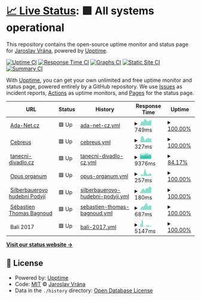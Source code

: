 # [📈 Live Status](https://upptime.cebre.us): <!--live status--> **🟩 All systems operational**

This repository contains the open-source uptime monitor and status page for [Jaroslav Vrána](https://www.cebre.us/), powered by [Upptime](https://github.com/upptime/upptime).

[![Uptime CI](https://github.com/cebreus/upptime/workflows/Uptime%20CI/badge.svg)](https://github.com/cebreus/upptime/actions?query=workflow%3A%22Uptime+CI%22)
[![Response Time CI](https://github.com/cebreus/upptime/workflows/Response%20Time%20CI/badge.svg)](https://github.com/cebreus/upptime/actions?query=workflow%3A%22Response+Time+CI%22)
[![Graphs CI](https://github.com/cebreus/upptime/workflows/Graphs%20CI/badge.svg)](https://github.com/cebreus/upptime/actions?query=workflow%3A%22Graphs+CI%22)
[![Static Site CI](https://github.com/cebreus/upptime/workflows/Static%20Site%20CI/badge.svg)](https://github.com/cebreus/upptime/actions?query=workflow%3A%22Static+Site+CI%22)
[![Summary CI](https://github.com/cebreus/upptime/workflows/Summary%20CI/badge.svg)](https://github.com/cebreus/upptime/actions?query=workflow%3A%22Summary+CI%22)

With [Upptime](https://upptime.js.org), you can get your own unlimited and free uptime monitor and status page, powered entirely by a GitHub repository. We use [Issues](https://github.com/cebreus/upptime/issues) as incident reports, [Actions](https://github.com/cebreus/upptime/actions) as uptime monitors, and [Pages](https://upptime.cebre.us) for the status page.

<!--start: status pages-->
<!-- This summary is generated by Upptime (https://github.com/upptime/upptime) -->
<!-- Do not edit this manually, your changes will be overwritten -->
<!-- prettier-ignore -->
| URL | Status | History | Response Time | Uptime |
| --- | ------ | ------- | ------------- | ------ |
| <img alt="" src="https://www.ada-net.cz/favicon.ico" height="13"> [Ada-Net.cz](https://www.ada-net.cz/) | 🟩 Up | [ada-net-cz.yml](https://github.com/cebreus/upptime/commits/HEAD/history/ada-net-cz.yml) | <details><summary><img alt="Response time graph" src="./graphs/ada-net-cz/response-time-week.png" height="20"> 749ms</summary><br><a href="https://upptime.cebre.us/history/ada-net-cz"><img alt="Response time 831" src="https://img.shields.io/endpoint?url=https%3A%2F%2Fraw.githubusercontent.com%2Fcebreus%2Fupptime%2FHEAD%2Fapi%2Fada-net-cz%2Fresponse-time.json"></a><br><a href="https://upptime.cebre.us/history/ada-net-cz"><img alt="24-hour response time 803" src="https://img.shields.io/endpoint?url=https%3A%2F%2Fraw.githubusercontent.com%2Fcebreus%2Fupptime%2FHEAD%2Fapi%2Fada-net-cz%2Fresponse-time-day.json"></a><br><a href="https://upptime.cebre.us/history/ada-net-cz"><img alt="7-day response time 749" src="https://img.shields.io/endpoint?url=https%3A%2F%2Fraw.githubusercontent.com%2Fcebreus%2Fupptime%2FHEAD%2Fapi%2Fada-net-cz%2Fresponse-time-week.json"></a><br><a href="https://upptime.cebre.us/history/ada-net-cz"><img alt="30-day response time 801" src="https://img.shields.io/endpoint?url=https%3A%2F%2Fraw.githubusercontent.com%2Fcebreus%2Fupptime%2FHEAD%2Fapi%2Fada-net-cz%2Fresponse-time-month.json"></a><br><a href="https://upptime.cebre.us/history/ada-net-cz"><img alt="1-year response time 831" src="https://img.shields.io/endpoint?url=https%3A%2F%2Fraw.githubusercontent.com%2Fcebreus%2Fupptime%2FHEAD%2Fapi%2Fada-net-cz%2Fresponse-time-year.json"></a></details> | <details><summary><a href="https://upptime.cebre.us/history/ada-net-cz">100.00%</a></summary><a href="https://upptime.cebre.us/history/ada-net-cz"><img alt="All-time uptime 99.93%" src="https://img.shields.io/endpoint?url=https%3A%2F%2Fraw.githubusercontent.com%2Fcebreus%2Fupptime%2FHEAD%2Fapi%2Fada-net-cz%2Fuptime.json"></a><br><a href="https://upptime.cebre.us/history/ada-net-cz"><img alt="24-hour uptime 100.00%" src="https://img.shields.io/endpoint?url=https%3A%2F%2Fraw.githubusercontent.com%2Fcebreus%2Fupptime%2FHEAD%2Fapi%2Fada-net-cz%2Fuptime-day.json"></a><br><a href="https://upptime.cebre.us/history/ada-net-cz"><img alt="7-day uptime 100.00%" src="https://img.shields.io/endpoint?url=https%3A%2F%2Fraw.githubusercontent.com%2Fcebreus%2Fupptime%2FHEAD%2Fapi%2Fada-net-cz%2Fuptime-week.json"></a><br><a href="https://upptime.cebre.us/history/ada-net-cz"><img alt="30-day uptime 100.00%" src="https://img.shields.io/endpoint?url=https%3A%2F%2Fraw.githubusercontent.com%2Fcebreus%2Fupptime%2FHEAD%2Fapi%2Fada-net-cz%2Fuptime-month.json"></a><br><a href="https://upptime.cebre.us/history/ada-net-cz"><img alt="1-year uptime 99.93%" src="https://img.shields.io/endpoint?url=https%3A%2F%2Fraw.githubusercontent.com%2Fcebreus%2Fupptime%2FHEAD%2Fapi%2Fada-net-cz%2Fuptime-year.json"></a></details>
| <img alt="" src="https://www.cebre.us/favicon.ico" height="13"> [Cebreus](https://www.cebre.us/) | 🟩 Up | [cebreus.yml](https://github.com/cebreus/upptime/commits/HEAD/history/cebreus.yml) | <details><summary><img alt="Response time graph" src="./graphs/cebreus/response-time-week.png" height="20"> 327ms</summary><br><a href="https://upptime.cebre.us/history/cebreus"><img alt="Response time 343" src="https://img.shields.io/endpoint?url=https%3A%2F%2Fraw.githubusercontent.com%2Fcebreus%2Fupptime%2FHEAD%2Fapi%2Fcebreus%2Fresponse-time.json"></a><br><a href="https://upptime.cebre.us/history/cebreus"><img alt="24-hour response time 315" src="https://img.shields.io/endpoint?url=https%3A%2F%2Fraw.githubusercontent.com%2Fcebreus%2Fupptime%2FHEAD%2Fapi%2Fcebreus%2Fresponse-time-day.json"></a><br><a href="https://upptime.cebre.us/history/cebreus"><img alt="7-day response time 327" src="https://img.shields.io/endpoint?url=https%3A%2F%2Fraw.githubusercontent.com%2Fcebreus%2Fupptime%2FHEAD%2Fapi%2Fcebreus%2Fresponse-time-week.json"></a><br><a href="https://upptime.cebre.us/history/cebreus"><img alt="30-day response time 295" src="https://img.shields.io/endpoint?url=https%3A%2F%2Fraw.githubusercontent.com%2Fcebreus%2Fupptime%2FHEAD%2Fapi%2Fcebreus%2Fresponse-time-month.json"></a><br><a href="https://upptime.cebre.us/history/cebreus"><img alt="1-year response time 343" src="https://img.shields.io/endpoint?url=https%3A%2F%2Fraw.githubusercontent.com%2Fcebreus%2Fupptime%2FHEAD%2Fapi%2Fcebreus%2Fresponse-time-year.json"></a></details> | <details><summary><a href="https://upptime.cebre.us/history/cebreus">100.00%</a></summary><a href="https://upptime.cebre.us/history/cebreus"><img alt="All-time uptime 99.96%" src="https://img.shields.io/endpoint?url=https%3A%2F%2Fraw.githubusercontent.com%2Fcebreus%2Fupptime%2FHEAD%2Fapi%2Fcebreus%2Fuptime.json"></a><br><a href="https://upptime.cebre.us/history/cebreus"><img alt="24-hour uptime 100.00%" src="https://img.shields.io/endpoint?url=https%3A%2F%2Fraw.githubusercontent.com%2Fcebreus%2Fupptime%2FHEAD%2Fapi%2Fcebreus%2Fuptime-day.json"></a><br><a href="https://upptime.cebre.us/history/cebreus"><img alt="7-day uptime 100.00%" src="https://img.shields.io/endpoint?url=https%3A%2F%2Fraw.githubusercontent.com%2Fcebreus%2Fupptime%2FHEAD%2Fapi%2Fcebreus%2Fuptime-week.json"></a><br><a href="https://upptime.cebre.us/history/cebreus"><img alt="30-day uptime 100.00%" src="https://img.shields.io/endpoint?url=https%3A%2F%2Fraw.githubusercontent.com%2Fcebreus%2Fupptime%2FHEAD%2Fapi%2Fcebreus%2Fuptime-month.json"></a><br><a href="https://upptime.cebre.us/history/cebreus"><img alt="1-year uptime 99.96%" src="https://img.shields.io/endpoint?url=https%3A%2F%2Fraw.githubusercontent.com%2Fcebreus%2Fupptime%2FHEAD%2Fapi%2Fcebreus%2Fuptime-year.json"></a></details>
| <img alt="" src="https://scontent-prg1-1.xx.fbcdn.net/v/t1.18169-9/10329286_10152333624882870_4274816468418541583_n.png?_nc_cat=106&ccb=1-6&_nc_sid=09cbfe&_nc_ohc=nOcaOXvEHVoAX_s--0e&tn=v_q9sGbG8FnBwxyI&_nc_ht=scontent-prg1-1.xx&oh=00_AT8QD_3TSSC_2vgSrKgJFqcXpAOKt44D39PjvUAbaFoN3Q&oe=629A109B" height="13"> [tanecni-divadlo.cz](https://www.tanecni-divadlo.cz) | 🟩 Up | [tanecni-divadlo-cz.yml](https://github.com/cebreus/upptime/commits/HEAD/history/tanecni-divadlo-cz.yml) | <details><summary><img alt="Response time graph" src="./graphs/tanecni-divadlo-cz/response-time-week.png" height="20"> 9376ms</summary><br><a href="https://upptime.cebre.us/history/tanecni-divadlo-cz"><img alt="Response time 8787" src="https://img.shields.io/endpoint?url=https%3A%2F%2Fraw.githubusercontent.com%2Fcebreus%2Fupptime%2FHEAD%2Fapi%2Ftanecni-divadlo-cz%2Fresponse-time.json"></a><br><a href="https://upptime.cebre.us/history/tanecni-divadlo-cz"><img alt="24-hour response time 9569" src="https://img.shields.io/endpoint?url=https%3A%2F%2Fraw.githubusercontent.com%2Fcebreus%2Fupptime%2FHEAD%2Fapi%2Ftanecni-divadlo-cz%2Fresponse-time-day.json"></a><br><a href="https://upptime.cebre.us/history/tanecni-divadlo-cz"><img alt="7-day response time 9376" src="https://img.shields.io/endpoint?url=https%3A%2F%2Fraw.githubusercontent.com%2Fcebreus%2Fupptime%2FHEAD%2Fapi%2Ftanecni-divadlo-cz%2Fresponse-time-week.json"></a><br><a href="https://upptime.cebre.us/history/tanecni-divadlo-cz"><img alt="30-day response time 9254" src="https://img.shields.io/endpoint?url=https%3A%2F%2Fraw.githubusercontent.com%2Fcebreus%2Fupptime%2FHEAD%2Fapi%2Ftanecni-divadlo-cz%2Fresponse-time-month.json"></a><br><a href="https://upptime.cebre.us/history/tanecni-divadlo-cz"><img alt="1-year response time 8787" src="https://img.shields.io/endpoint?url=https%3A%2F%2Fraw.githubusercontent.com%2Fcebreus%2Fupptime%2FHEAD%2Fapi%2Ftanecni-divadlo-cz%2Fresponse-time-year.json"></a></details> | <details><summary><a href="https://upptime.cebre.us/history/tanecni-divadlo-cz">84.17%</a></summary><a href="https://upptime.cebre.us/history/tanecni-divadlo-cz"><img alt="All-time uptime 99.41%" src="https://img.shields.io/endpoint?url=https%3A%2F%2Fraw.githubusercontent.com%2Fcebreus%2Fupptime%2FHEAD%2Fapi%2Ftanecni-divadlo-cz%2Fuptime.json"></a><br><a href="https://upptime.cebre.us/history/tanecni-divadlo-cz"><img alt="24-hour uptime 78.17%" src="https://img.shields.io/endpoint?url=https%3A%2F%2Fraw.githubusercontent.com%2Fcebreus%2Fupptime%2FHEAD%2Fapi%2Ftanecni-divadlo-cz%2Fuptime-day.json"></a><br><a href="https://upptime.cebre.us/history/tanecni-divadlo-cz"><img alt="7-day uptime 84.17%" src="https://img.shields.io/endpoint?url=https%3A%2F%2Fraw.githubusercontent.com%2Fcebreus%2Fupptime%2FHEAD%2Fapi%2Ftanecni-divadlo-cz%2Fuptime-week.json"></a><br><a href="https://upptime.cebre.us/history/tanecni-divadlo-cz"><img alt="30-day uptime 94.36%" src="https://img.shields.io/endpoint?url=https%3A%2F%2Fraw.githubusercontent.com%2Fcebreus%2Fupptime%2FHEAD%2Fapi%2Ftanecni-divadlo-cz%2Fuptime-month.json"></a><br><a href="https://upptime.cebre.us/history/tanecni-divadlo-cz"><img alt="1-year uptime 99.41%" src="https://img.shields.io/endpoint?url=https%3A%2F%2Fraw.githubusercontent.com%2Fcebreus%2Fupptime%2FHEAD%2Fapi%2Ftanecni-divadlo-cz%2Fuptime-year.json"></a></details>
| <img alt="" src="https://www.opus-organum.eu/favicon.ico" height="13"> [Opus organum](https://www.opus-organum.eu/) | 🟩 Up | [opus-organum.yml](https://github.com/cebreus/upptime/commits/HEAD/history/opus-organum.yml) | <details><summary><img alt="Response time graph" src="./graphs/opus-organum/response-time-week.png" height="20"> 257ms</summary><br><a href="https://upptime.cebre.us/history/opus-organum"><img alt="Response time 354" src="https://img.shields.io/endpoint?url=https%3A%2F%2Fraw.githubusercontent.com%2Fcebreus%2Fupptime%2FHEAD%2Fapi%2Fopus-organum%2Fresponse-time.json"></a><br><a href="https://upptime.cebre.us/history/opus-organum"><img alt="24-hour response time 189" src="https://img.shields.io/endpoint?url=https%3A%2F%2Fraw.githubusercontent.com%2Fcebreus%2Fupptime%2FHEAD%2Fapi%2Fopus-organum%2Fresponse-time-day.json"></a><br><a href="https://upptime.cebre.us/history/opus-organum"><img alt="7-day response time 257" src="https://img.shields.io/endpoint?url=https%3A%2F%2Fraw.githubusercontent.com%2Fcebreus%2Fupptime%2FHEAD%2Fapi%2Fopus-organum%2Fresponse-time-week.json"></a><br><a href="https://upptime.cebre.us/history/opus-organum"><img alt="30-day response time 234" src="https://img.shields.io/endpoint?url=https%3A%2F%2Fraw.githubusercontent.com%2Fcebreus%2Fupptime%2FHEAD%2Fapi%2Fopus-organum%2Fresponse-time-month.json"></a><br><a href="https://upptime.cebre.us/history/opus-organum"><img alt="1-year response time 354" src="https://img.shields.io/endpoint?url=https%3A%2F%2Fraw.githubusercontent.com%2Fcebreus%2Fupptime%2FHEAD%2Fapi%2Fopus-organum%2Fresponse-time-year.json"></a></details> | <details><summary><a href="https://upptime.cebre.us/history/opus-organum">100.00%</a></summary><a href="https://upptime.cebre.us/history/opus-organum"><img alt="All-time uptime 100.00%" src="https://img.shields.io/endpoint?url=https%3A%2F%2Fraw.githubusercontent.com%2Fcebreus%2Fupptime%2FHEAD%2Fapi%2Fopus-organum%2Fuptime.json"></a><br><a href="https://upptime.cebre.us/history/opus-organum"><img alt="24-hour uptime 100.00%" src="https://img.shields.io/endpoint?url=https%3A%2F%2Fraw.githubusercontent.com%2Fcebreus%2Fupptime%2FHEAD%2Fapi%2Fopus-organum%2Fuptime-day.json"></a><br><a href="https://upptime.cebre.us/history/opus-organum"><img alt="7-day uptime 100.00%" src="https://img.shields.io/endpoint?url=https%3A%2F%2Fraw.githubusercontent.com%2Fcebreus%2Fupptime%2FHEAD%2Fapi%2Fopus-organum%2Fuptime-week.json"></a><br><a href="https://upptime.cebre.us/history/opus-organum"><img alt="30-day uptime 100.00%" src="https://img.shields.io/endpoint?url=https%3A%2F%2Fraw.githubusercontent.com%2Fcebreus%2Fupptime%2FHEAD%2Fapi%2Fopus-organum%2Fuptime-month.json"></a><br><a href="https://upptime.cebre.us/history/opus-organum"><img alt="1-year uptime 100.00%" src="https://img.shields.io/endpoint?url=https%3A%2F%2Fraw.githubusercontent.com%2Fcebreus%2Fupptime%2FHEAD%2Fapi%2Fopus-organum%2Fuptime-year.json"></a></details>
| <img alt="" src="https://www.hudebnipodyji.eu/favicon.ico" height="13"> [Silberbauerovo hudební Podyjí](https://www.hudebnipodyji.eu/) | 🟩 Up | [silberbauerovo-hudebni-podyji.yml](https://github.com/cebreus/upptime/commits/HEAD/history/silberbauerovo-hudebni-podyji.yml) | <details><summary><img alt="Response time graph" src="./graphs/silberbauerovo-hudebni-podyji/response-time-week.png" height="20"> 180ms</summary><br><a href="https://upptime.cebre.us/history/silberbauerovo-hudebni-podyji"><img alt="Response time 325" src="https://img.shields.io/endpoint?url=https%3A%2F%2Fraw.githubusercontent.com%2Fcebreus%2Fupptime%2FHEAD%2Fapi%2Fsilberbauerovo-hudebni-podyji%2Fresponse-time.json"></a><br><a href="https://upptime.cebre.us/history/silberbauerovo-hudebni-podyji"><img alt="24-hour response time 200" src="https://img.shields.io/endpoint?url=https%3A%2F%2Fraw.githubusercontent.com%2Fcebreus%2Fupptime%2FHEAD%2Fapi%2Fsilberbauerovo-hudebni-podyji%2Fresponse-time-day.json"></a><br><a href="https://upptime.cebre.us/history/silberbauerovo-hudebni-podyji"><img alt="7-day response time 180" src="https://img.shields.io/endpoint?url=https%3A%2F%2Fraw.githubusercontent.com%2Fcebreus%2Fupptime%2FHEAD%2Fapi%2Fsilberbauerovo-hudebni-podyji%2Fresponse-time-week.json"></a><br><a href="https://upptime.cebre.us/history/silberbauerovo-hudebni-podyji"><img alt="30-day response time 239" src="https://img.shields.io/endpoint?url=https%3A%2F%2Fraw.githubusercontent.com%2Fcebreus%2Fupptime%2FHEAD%2Fapi%2Fsilberbauerovo-hudebni-podyji%2Fresponse-time-month.json"></a><br><a href="https://upptime.cebre.us/history/silberbauerovo-hudebni-podyji"><img alt="1-year response time 325" src="https://img.shields.io/endpoint?url=https%3A%2F%2Fraw.githubusercontent.com%2Fcebreus%2Fupptime%2FHEAD%2Fapi%2Fsilberbauerovo-hudebni-podyji%2Fresponse-time-year.json"></a></details> | <details><summary><a href="https://upptime.cebre.us/history/silberbauerovo-hudebni-podyji">100.00%</a></summary><a href="https://upptime.cebre.us/history/silberbauerovo-hudebni-podyji"><img alt="All-time uptime 99.49%" src="https://img.shields.io/endpoint?url=https%3A%2F%2Fraw.githubusercontent.com%2Fcebreus%2Fupptime%2FHEAD%2Fapi%2Fsilberbauerovo-hudebni-podyji%2Fuptime.json"></a><br><a href="https://upptime.cebre.us/history/silberbauerovo-hudebni-podyji"><img alt="24-hour uptime 100.00%" src="https://img.shields.io/endpoint?url=https%3A%2F%2Fraw.githubusercontent.com%2Fcebreus%2Fupptime%2FHEAD%2Fapi%2Fsilberbauerovo-hudebni-podyji%2Fuptime-day.json"></a><br><a href="https://upptime.cebre.us/history/silberbauerovo-hudebni-podyji"><img alt="7-day uptime 100.00%" src="https://img.shields.io/endpoint?url=https%3A%2F%2Fraw.githubusercontent.com%2Fcebreus%2Fupptime%2FHEAD%2Fapi%2Fsilberbauerovo-hudebni-podyji%2Fuptime-week.json"></a><br><a href="https://upptime.cebre.us/history/silberbauerovo-hudebni-podyji"><img alt="30-day uptime 100.00%" src="https://img.shields.io/endpoint?url=https%3A%2F%2Fraw.githubusercontent.com%2Fcebreus%2Fupptime%2FHEAD%2Fapi%2Fsilberbauerovo-hudebni-podyji%2Fuptime-month.json"></a><br><a href="https://upptime.cebre.us/history/silberbauerovo-hudebni-podyji"><img alt="1-year uptime 99.49%" src="https://img.shields.io/endpoint?url=https%3A%2F%2Fraw.githubusercontent.com%2Fcebreus%2Fupptime%2FHEAD%2Fapi%2Fsilberbauerovo-hudebni-podyji%2Fuptime-year.json"></a></details>
| <img alt="" src="https://www.sebastienbagnoud.eu/favicon.ico" height="13"> [Sébastien Thomas Bagnoud](https://www.sebastienbagnoud.eu/) | 🟩 Up | [sebastien-thomas-bagnoud.yml](https://github.com/cebreus/upptime/commits/HEAD/history/sebastien-thomas-bagnoud.yml) | <details><summary><img alt="Response time graph" src="./graphs/sebastien-thomas-bagnoud/response-time-week.png" height="20"> 687ms</summary><br><a href="https://upptime.cebre.us/history/sebastien-thomas-bagnoud"><img alt="Response time 601" src="https://img.shields.io/endpoint?url=https%3A%2F%2Fraw.githubusercontent.com%2Fcebreus%2Fupptime%2FHEAD%2Fapi%2Fsebastien-thomas-bagnoud%2Fresponse-time.json"></a><br><a href="https://upptime.cebre.us/history/sebastien-thomas-bagnoud"><img alt="24-hour response time 682" src="https://img.shields.io/endpoint?url=https%3A%2F%2Fraw.githubusercontent.com%2Fcebreus%2Fupptime%2FHEAD%2Fapi%2Fsebastien-thomas-bagnoud%2Fresponse-time-day.json"></a><br><a href="https://upptime.cebre.us/history/sebastien-thomas-bagnoud"><img alt="7-day response time 687" src="https://img.shields.io/endpoint?url=https%3A%2F%2Fraw.githubusercontent.com%2Fcebreus%2Fupptime%2FHEAD%2Fapi%2Fsebastien-thomas-bagnoud%2Fresponse-time-week.json"></a><br><a href="https://upptime.cebre.us/history/sebastien-thomas-bagnoud"><img alt="30-day response time 684" src="https://img.shields.io/endpoint?url=https%3A%2F%2Fraw.githubusercontent.com%2Fcebreus%2Fupptime%2FHEAD%2Fapi%2Fsebastien-thomas-bagnoud%2Fresponse-time-month.json"></a><br><a href="https://upptime.cebre.us/history/sebastien-thomas-bagnoud"><img alt="1-year response time 601" src="https://img.shields.io/endpoint?url=https%3A%2F%2Fraw.githubusercontent.com%2Fcebreus%2Fupptime%2FHEAD%2Fapi%2Fsebastien-thomas-bagnoud%2Fresponse-time-year.json"></a></details> | <details><summary><a href="https://upptime.cebre.us/history/sebastien-thomas-bagnoud">100.00%</a></summary><a href="https://upptime.cebre.us/history/sebastien-thomas-bagnoud"><img alt="All-time uptime 99.99%" src="https://img.shields.io/endpoint?url=https%3A%2F%2Fraw.githubusercontent.com%2Fcebreus%2Fupptime%2FHEAD%2Fapi%2Fsebastien-thomas-bagnoud%2Fuptime.json"></a><br><a href="https://upptime.cebre.us/history/sebastien-thomas-bagnoud"><img alt="24-hour uptime 100.00%" src="https://img.shields.io/endpoint?url=https%3A%2F%2Fraw.githubusercontent.com%2Fcebreus%2Fupptime%2FHEAD%2Fapi%2Fsebastien-thomas-bagnoud%2Fuptime-day.json"></a><br><a href="https://upptime.cebre.us/history/sebastien-thomas-bagnoud"><img alt="7-day uptime 100.00%" src="https://img.shields.io/endpoint?url=https%3A%2F%2Fraw.githubusercontent.com%2Fcebreus%2Fupptime%2FHEAD%2Fapi%2Fsebastien-thomas-bagnoud%2Fuptime-week.json"></a><br><a href="https://upptime.cebre.us/history/sebastien-thomas-bagnoud"><img alt="30-day uptime 100.00%" src="https://img.shields.io/endpoint?url=https%3A%2F%2Fraw.githubusercontent.com%2Fcebreus%2Fupptime%2FHEAD%2Fapi%2Fsebastien-thomas-bagnoud%2Fuptime-month.json"></a><br><a href="https://upptime.cebre.us/history/sebastien-thomas-bagnoud"><img alt="1-year uptime 99.99%" src="https://img.shields.io/endpoint?url=https%3A%2F%2Fraw.githubusercontent.com%2Fcebreus%2Fupptime%2FHEAD%2Fapi%2Fsebastien-thomas-bagnoud%2Fuptime-year.json"></a></details>
| <img alt="" src="https://icons.duckduckgo.com/ip3/null.ico" height="13"> Bali 2017 | 🟩 Up | [bali-2017.yml](https://github.com/cebreus/upptime/commits/HEAD/history/bali-2017.yml) | <details><summary><img alt="Response time graph" src="./graphs/bali-2017/response-time-week.png" height="20"> 5147ms</summary><br><a href="https://upptime.cebre.us/history/bali-2017"><img alt="Response time 4787" src="https://img.shields.io/endpoint?url=https%3A%2F%2Fraw.githubusercontent.com%2Fcebreus%2Fupptime%2FHEAD%2Fapi%2Fbali-2017%2Fresponse-time.json"></a><br><a href="https://upptime.cebre.us/history/bali-2017"><img alt="24-hour response time 4672" src="https://img.shields.io/endpoint?url=https%3A%2F%2Fraw.githubusercontent.com%2Fcebreus%2Fupptime%2FHEAD%2Fapi%2Fbali-2017%2Fresponse-time-day.json"></a><br><a href="https://upptime.cebre.us/history/bali-2017"><img alt="7-day response time 5147" src="https://img.shields.io/endpoint?url=https%3A%2F%2Fraw.githubusercontent.com%2Fcebreus%2Fupptime%2FHEAD%2Fapi%2Fbali-2017%2Fresponse-time-week.json"></a><br><a href="https://upptime.cebre.us/history/bali-2017"><img alt="30-day response time 7805" src="https://img.shields.io/endpoint?url=https%3A%2F%2Fraw.githubusercontent.com%2Fcebreus%2Fupptime%2FHEAD%2Fapi%2Fbali-2017%2Fresponse-time-month.json"></a><br><a href="https://upptime.cebre.us/history/bali-2017"><img alt="1-year response time 4787" src="https://img.shields.io/endpoint?url=https%3A%2F%2Fraw.githubusercontent.com%2Fcebreus%2Fupptime%2FHEAD%2Fapi%2Fbali-2017%2Fresponse-time-year.json"></a></details> | <details><summary><a href="https://upptime.cebre.us/history/bali-2017">100.00%</a></summary><a href="https://upptime.cebre.us/history/bali-2017"><img alt="All-time uptime 99.80%" src="https://img.shields.io/endpoint?url=https%3A%2F%2Fraw.githubusercontent.com%2Fcebreus%2Fupptime%2FHEAD%2Fapi%2Fbali-2017%2Fuptime.json"></a><br><a href="https://upptime.cebre.us/history/bali-2017"><img alt="24-hour uptime 100.00%" src="https://img.shields.io/endpoint?url=https%3A%2F%2Fraw.githubusercontent.com%2Fcebreus%2Fupptime%2FHEAD%2Fapi%2Fbali-2017%2Fuptime-day.json"></a><br><a href="https://upptime.cebre.us/history/bali-2017"><img alt="7-day uptime 100.00%" src="https://img.shields.io/endpoint?url=https%3A%2F%2Fraw.githubusercontent.com%2Fcebreus%2Fupptime%2FHEAD%2Fapi%2Fbali-2017%2Fuptime-week.json"></a><br><a href="https://upptime.cebre.us/history/bali-2017"><img alt="30-day uptime 99.24%" src="https://img.shields.io/endpoint?url=https%3A%2F%2Fraw.githubusercontent.com%2Fcebreus%2Fupptime%2FHEAD%2Fapi%2Fbali-2017%2Fuptime-month.json"></a><br><a href="https://upptime.cebre.us/history/bali-2017"><img alt="1-year uptime 99.80%" src="https://img.shields.io/endpoint?url=https%3A%2F%2Fraw.githubusercontent.com%2Fcebreus%2Fupptime%2FHEAD%2Fapi%2Fbali-2017%2Fuptime-year.json"></a></details>

<!--end: status pages-->

[**Visit our status website →**](https://upptime.cebre.us)

## 📄 License

- Powered by: [Upptime](https://github.com/upptime/upptime)
- Code: [MIT](./LICENSE) © [Jaroslav Vrána](https://www.cebre.us/)
- Data in the `./history` directory: [Open Database License](https://opendatacommons.org/licenses/odbl/1-0/)
